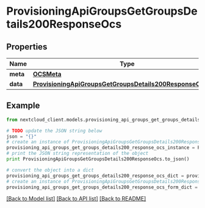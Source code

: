 # ProvisioningApiGroupsGetGroupsDetails200ResponseOcs


## Properties
Name | Type | Description | Notes
------------ | ------------- | ------------- | -------------
**meta** | [**OCSMeta**](OCSMeta.md) |  | 
**data** | [**ProvisioningApiGroupsGetGroupsDetails200ResponseOcsData**](ProvisioningApiGroupsGetGroupsDetails200ResponseOcsData.md) |  | 

## Example

```python
from nextcloud_client.models.provisioning_api_groups_get_groups_details200_response_ocs import ProvisioningApiGroupsGetGroupsDetails200ResponseOcs

# TODO update the JSON string below
json = "{}"
# create an instance of ProvisioningApiGroupsGetGroupsDetails200ResponseOcs from a JSON string
provisioning_api_groups_get_groups_details200_response_ocs_instance = ProvisioningApiGroupsGetGroupsDetails200ResponseOcs.from_json(json)
# print the JSON string representation of the object
print ProvisioningApiGroupsGetGroupsDetails200ResponseOcs.to_json()

# convert the object into a dict
provisioning_api_groups_get_groups_details200_response_ocs_dict = provisioning_api_groups_get_groups_details200_response_ocs_instance.to_dict()
# create an instance of ProvisioningApiGroupsGetGroupsDetails200ResponseOcs from a dict
provisioning_api_groups_get_groups_details200_response_ocs_form_dict = provisioning_api_groups_get_groups_details200_response_ocs.from_dict(provisioning_api_groups_get_groups_details200_response_ocs_dict)
```
[[Back to Model list]](../README.md#documentation-for-models) [[Back to API list]](../README.md#documentation-for-api-endpoints) [[Back to README]](../README.md)


